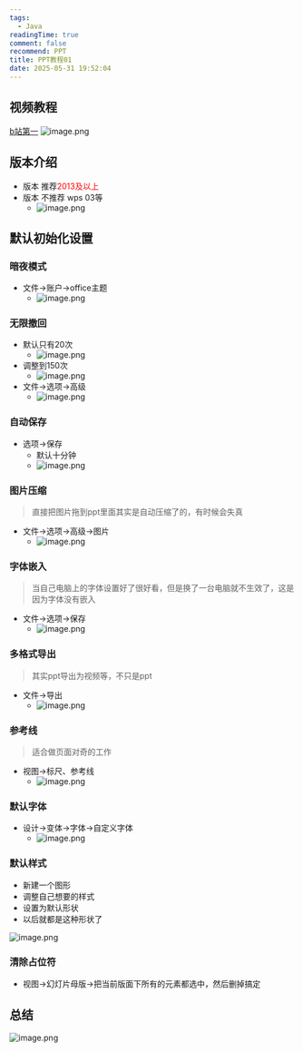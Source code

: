 ```yaml
---
tags:
  - Java
readingTime: true
comment: false
recommend: PPT
title: PPT教程01
date: 2025-05-31 19:52:04
---
```


## 视频教程

[b站第一](https://www.bilibili.com/video/BV1w54y1Q7cZ/?spm_id_from=333.337.search-card.all.click&vd_source=2074845aa36e291c34caa4671c3b2eda)
![image.png](https://imgsbo.oss-cn-shanghai.aliyuncs.com/undefined20250531195303959.png)
## 版本介绍


- 版本 推荐<font color="#ff0000">2013及以上</font>
- 版本 不推荐  wps  03等
	- ![image.png](https://imgsbo.oss-cn-shanghai.aliyuncs.com/undefined20250531195601850.png)

## 默认初始化设置

### 暗夜模式

- 文件->账户->office主题
	- ![image.png](https://imgsbo.oss-cn-shanghai.aliyuncs.com/undefined20250531200351860.png)

### 无限撤回

- 默认只有20次  
	- ![image.png](https://imgsbo.oss-cn-shanghai.aliyuncs.com/undefined20250531200108714.png)
- 调整到150次
	- ![image.png](https://imgsbo.oss-cn-shanghai.aliyuncs.com/undefined20250531200144013.png)
- 文件->选项->高级
	- ![image.png](https://imgsbo.oss-cn-shanghai.aliyuncs.com/undefined20250531200252482.png)


### 自动保存

- 选项->保存
	- 默认十分钟
	- ![image.png](https://imgsbo.oss-cn-shanghai.aliyuncs.com/undefined20250531200553684.png)
### 图片压缩

> 直接把图片拖到ppt里面其实是自动压缩了的，有时候会失真

- 文件->选项->高级->图片
	- ![image.png](https://imgsbo.oss-cn-shanghai.aliyuncs.com/undefined20250531201021288.png)

### 字体嵌入

>当自己电脑上的字体设置好了很好看，但是换了一台电脑就不生效了，这是因为字体没有嵌入

- 文件->选项->保存
	- ![image.png](https://imgsbo.oss-cn-shanghai.aliyuncs.com/undefined20250531201325932.png)

### 多格式导出

>其实ppt导出为视频等，不只是ppt

- 文件->导出
	- ![image.png](https://imgsbo.oss-cn-shanghai.aliyuncs.com/undefined20250531201551666.png)
### 参考线

> 适合做页面对奇的工作

- 视图->标尺、参考线
	- ![image.png](https://imgsbo.oss-cn-shanghai.aliyuncs.com/undefined20250531201934032.png)
### 默认字体

- 设计->变体->字体->自定义字体
	- ![image.png](https://imgsbo.oss-cn-shanghai.aliyuncs.com/undefined20250531202454664.png)


### 默认样式

- 新建一个图形
- 调整自己想要的样式
- 设置为默认形状
- 以后就都是这种形状了

![image.png](https://imgsbo.oss-cn-shanghai.aliyuncs.com/undefined20250531202747291.png)


### 清除占位符

- 视图->幻灯片母版->把当前版面下所有的元素都选中，然后删掉搞定

## 总结
![image.png](https://imgsbo.oss-cn-shanghai.aliyuncs.com/undefined20250531203314109.png)
